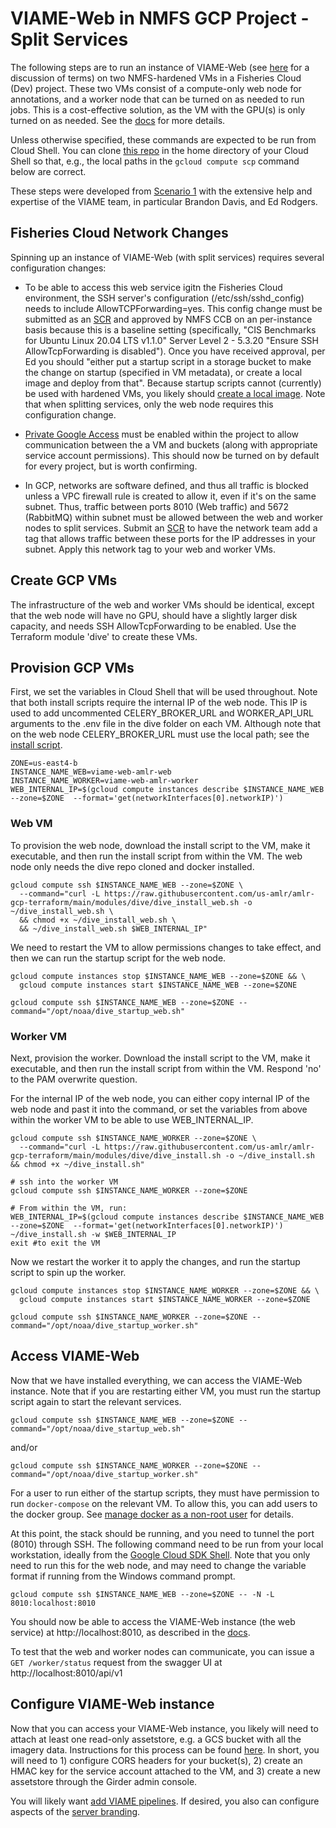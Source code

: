 # VIAME-Web in NMFS GCP Project - Split Services

The following steps are to run an instance of VIAME-Web (see [here](https://kitware.github.io/dive/#concepts-and-definitions) for a discussion of terms) on two NMFS-hardened VMs in a Fisheries Cloud (Dev) project. These two VMs consist of a compute-only web node for annotations, and a worker node that can be turned on as needed to run jobs. This is a cost-effective solution, as the VM with the GPU(s) is only turned on as needed. See the [docs](https://kitware.github.io/dive/Deployment-Docker-Compose/#splitting-services) for more details.

Unless otherwise specified, these commands are expected to be run from Cloud Shell. You can clone [this repo](https://github.com/us-amlr/amlr-gcp-terraform) in the home directory of your Cloud Shell so that, e.g., the local paths in the `gcloud compute scp` command below are correct.

These steps were developed from [Scenario 1](https://kitware.github.io/dive/Deployment-Provision/) with the extensive help and expertise of the VIAME team, in particular Brandon Davis, and Ed Rodgers.

## Fisheries Cloud Network Changes

Spinning up an instance of VIAME-Web (with split services) requires several configuration changes:

- To be able to access this web service igitn the Fisheries Cloud environment, the SSH server's configuration (/etc/ssh/sshd_config) needs to include AllowTCPForwarding=yes. This config change must be submitted as an [SCR](https://docs.google.com/forms/d/e/1FAIpQLSdafnuc7bxEIFkXrPpHkwgy1VxoiGEkMVkZjbMe1DdMYJ9THw/viewform) and approved by NMFS CCB on an per-instance basis because this is a baseline setting (specifically, "CIS Benchmarks for Ubuntu Linux 20.04 LTS v1.1.0" Server Level 2 - 5.3.20 "Ensure SSH AllowTcpForwarding is disabled"). Once you have received approval, per Ed you should "either put a startup script in a storage bucket to make the change on startup (specified in VM metadata), or create a local image and deploy from that". Because startup scripts cannot (currently) be used with hardened VMs, you likely should [create a local image](https://github.com/us-amlr/amlr-gcp-terraform/blob/main/dev/create_image_sshconfig.sh). Note that when splitting services, only the web node requires this configuration change.

- [Private Google Access](https://cloud.google.com/vpc/docs/configure-private-google-access) must be enabled within the project to allow communication between the a VM and buckets (along with appropriate service account permissions). This should now be turned on by default for every project, but is worth confirming.

- In GCP, networks are software defined, and thus all traffic is blocked unless a VPC firewall rule is created to allow it, even if it's on the same subnet. Thus, traffic between ports 8010 (Web traffic) and 5672 (RabbitMQ) within subnet must be allowed between the web and worker nodes to split services. Submit an [SCR](https://docs.google.com/forms/d/e/1FAIpQLSdafnuc7bxEIFkXrPpHkwgy1VxoiGEkMVkZjbMe1DdMYJ9THw/viewform) to have the network team add a tag that allows traffic between these ports for the IP addresses in your subnet. Apply this network tag to your web and worker VMs.

## Create GCP VMs

The infrastructure of the web and worker VMs should be identical, except that the web node will have no GPU, should have a slightly larger disk capacity, and needs SSH AllowTcpForwarding to be enabled. Use the Terraform module 'dive' to create these VMs. 

## Provision GCP VMs

First, we set the variables in Cloud Shell that will be used throughout. Note that both install scripts require the internal IP of the web node. This IP is used to add uncommented CELERY_BROKER_URL and WORKER_API_URL arguments to the .env file in the dive folder on each VM. Although note that on the web node CELERY_BROKER_URL must use the local path; see the [install script](dive_install_web.sh).

```shell
ZONE=us-east4-b
INSTANCE_NAME_WEB=viame-web-amlr-web
INSTANCE_NAME_WORKER=viame-web-amlr-worker
WEB_INTERNAL_IP=$(gcloud compute instances describe $INSTANCE_NAME_WEB --zone=$ZONE  --format='get(networkInterfaces[0].networkIP)')
```

### Web VM

To provision the web node, download the install script to the VM, make it executable, and then run the install script from within the VM. The web node only needs the dive repo cloned and docker installed.

```shell
gcloud compute ssh $INSTANCE_NAME_WEB --zone=$ZONE \
  --command="curl -L https://raw.githubusercontent.com/us-amlr/amlr-gcp-terraform/main/modules/dive/dive_install_web.sh -o ~/dive_install_web.sh \
  && chmod +x ~/dive_install_web.sh \
  && ~/dive_install_web.sh $WEB_INTERNAL_IP"
```

We need to restart the VM to allow permissions changes to take effect, and then we can run the startup script for the web node.

```shell
gcloud compute instances stop $INSTANCE_NAME_WEB --zone=$ZONE && \
  gcloud compute instances start $INSTANCE_NAME_WEB --zone=$ZONE

gcloud compute ssh $INSTANCE_NAME_WEB --zone=$ZONE --command="/opt/noaa/dive_startup_web.sh"
```

### Worker VM

Next, provision the worker. Download the install script to the VM, make it executable, and then run the install script from within the VM. Respond 'no' to the PAM overwrite question.

For the internal IP of the web node, you can either copy internal IP of the web node and past it into the command, or set the variables from above within the worker VM to be able to use WEB_INTERNAL_IP.

```shell
gcloud compute ssh $INSTANCE_NAME_WORKER --zone=$ZONE \
  --command="curl -L https://raw.githubusercontent.com/us-amlr/amlr-gcp-terraform/main/modules/dive/dive_install.sh -o ~/dive_install.sh && chmod +x ~/dive_install.sh"

# ssh into the worker VM
gcloud compute ssh $INSTANCE_NAME_WORKER --zone=$ZONE 

# From within the VM, run:
WEB_INTERNAL_IP=$(gcloud compute instances describe $INSTANCE_NAME_WEB --zone=$ZONE  --format='get(networkInterfaces[0].networkIP)')
~/dive_install.sh -w $WEB_INTERNAL_IP
exit #to exit the VM
```

Now we restart the worker it to apply the changes, and run the startup script to spin up the worker. 

```shell
gcloud compute instances stop $INSTANCE_NAME_WORKER --zone=$ZONE && \
  gcloud compute instances start $INSTANCE_NAME_WORKER --zone=$ZONE

gcloud compute ssh $INSTANCE_NAME_WORKER --zone=$ZONE --command="/opt/noaa/dive_startup_worker.sh"
```

## Access VIAME-Web

Now that we have installed everything, we can access the VIAME-Web instance. Note that if you are restarting either VM, you must run the startup script again to start the relevant services.

```shell
gcloud compute ssh $INSTANCE_NAME_WEB --zone=$ZONE --command="/opt/noaa/dive_startup_web.sh"
```

and/or

```shell
gcloud compute ssh $INSTANCE_NAME_WORKER --zone=$ZONE --command="/opt/noaa/dive_startup_worker.sh"
```

For a user to run either of the startup scripts, they must have permission to run `docker-compose` on the relevant VM. To allow this, you can add users to the docker group. See [manage docker as a non-root user](https://docs.docker.com/engine/install/linux-postinstall/#manage-docker-as-a-non-root-user) for details.

At this point, the stack should be running, and you need to tunnel the port (8010) through SSH. The following command need to be run from your local workstation, ideally from the [Google Cloud SDK Shell](https://cloud.google.com/sdk/docs/install). Note that you only need to run this for the web node, and may need to change the variable format if running from the Windows command prompt.

```shell
gcloud compute ssh $INSTANCE_NAME_WEB --zone=$ZONE -- -N -L 8010:localhost:8010
```

You should now be able to access the VIAME-Web instance (the web service) at http://localhost:8010, as described in the [docs](https://kitware.github.io/dive/Deployment-Docker-Compose/#basic-deployment). 

To test that the web and worker nodes can communicate, you can issue a `GET /worker/status` request from the swagger UI at http://localhost:8010/api/v1

## Configure VIAME-Web instance

Now that you can access your VIAME-Web instance, you likely will need to attach at least one read-only assetstore, e.g. a GCS bucket with all the imagery data. Instructions for this process can be found [here](https://kitware.github.io/dive/Deployment-Storage). In short, you will need to 1) configure CORS headers for your bucket(s), 2) create an HMAC key for the service account attached to the VM, and 3) create a new assetstore through the Girder admin console.

You will likely want [add VIAME pipelines](https://kitware.github.io/dive/Deployment-Docker-Compose/#addon-management). If desired, you also can configure aspects of the [server branding](https://kitware.github.io/dive/Deployment-Docker-Compose/#server-branding-config).
